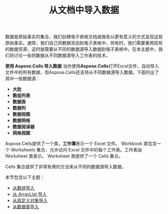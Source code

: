 ﻿---
title: 从文档中导入数据
type: docs
weight: 20
url: /zh/net/import-data-from-document/
---
数据是原始事实的集合，我们创建电子表格文档或报告以更有意义的方式呈现这些原始事实。通常，我们自己将数据添加到电子表格中，但有时，我们需要重用现有的数据资源，这时就需要从不同的数据源导入数据到电子表格中。在本主题中，我们将讨论一些将数据从不同数据源导入工作表的技术。

**使用 Aspose.Cells 导入数据** 
当你使用**Aspose.Cells**打开Excel文件，自动导入文件中的所有数据，但Aspose.Cells还支持从不同数据源导入数据。下面列出了其中一些数据源：

- **大批**
- **数组列表**
- **数据表**
- **数据列**
- **数据视图**
- **数据网格**
- **数据阅读器**
- **网格视图**

Aspose.Cells提供了一个类，**工作簿**表示一个 Excel 文件。 Workbook 类包含一个 Worksheets 集合，允许访问 Excel 文件中的每个工作表。工作表由 Worksheet 类表示。 Worksheet 类提供了一个 Cells 集合。

Cells 集合提供了非常有用的方法来从不同的数据源导入数据。

本节包含以下主题：

- [从数组导入](/cells/zh/net/importing-from-array/)
- [从 ArrayList 导入](/cells/zh/net/importing-from-arraylist/)
- [从自定义对象导入](/cells/zh/net/importing-from-custom-objects/)
- [从数据表导入](/cells/zh/net/importing-from-datatable/)
